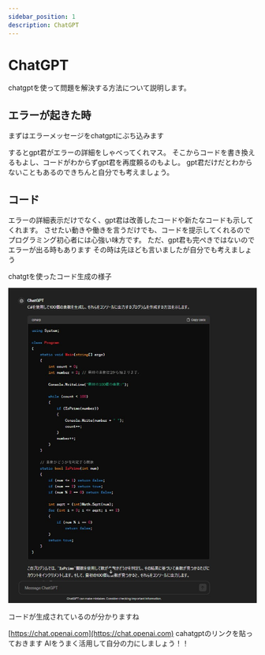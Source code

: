 ```yaml
---
sidebar_position: 1
description: ChatGPT
---
```


# ChatGPT
chatgptを使って問題を解決する方法について説明します。

## エラーが起きた時
まずはエラーメッセージをchatgptにぶち込みます

するとgpt君がエラーの詳細をしゃべってくれマス。
そこからコードを書き換えるもよし、コードがわからずgpt君を再度頼るのもよし。
gpt君だけだとわからないこともあるのできちんと自分でも考えましょう。

## コード
エラーの詳細表示だけでなく、gpt君は改善したコードや新たなコードも示してくれます。
させたい動きや働きを言うだけでも、コードを提示してくれるのでプログラミング初心者には心強い味方です。
ただ、gpt君も完ぺきではないのでエラーが出る時もあります
その時は先ほども言いましたが自分でも考えましょう

chatgtを使ったコード生成の様子

![UnityHublns](./images/ChatGPT_Example.jpg)<!-- UnityHubIns -->

コードが生成されているのが分かりますね

[https://chat.openai.com](https://chat.openai.com)
cahatgptのリンクを貼っておきます
AIをうまく活用して自分の力にしましょう！！